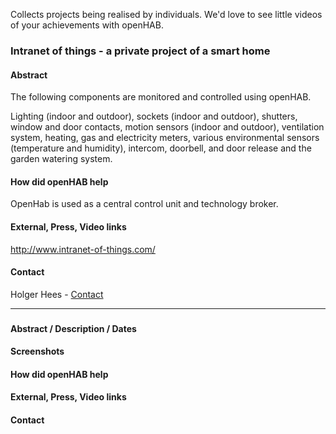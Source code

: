 Collects projects being realised by individuals. We'd love to see little videos of your achievements with openHAB.

### Intranet of things - a private project of a smart home

#### Abstract
The following components are monitored and controlled using openHAB.

Lighting (indoor and outdoor), sockets (indoor and outdoor), shutters, window and door contacts, motion sensors (indoor and outdoor), ventilation system, heating, gas and electricity meters, various environmental sensors (temperature and humidity), intercom, doorbell, and door release and the garden watering system.

#### How did openHAB help
OpenHab is used as a central control unit and technology broker.

#### External, Press, Video links
http://www.intranet-of-things.com/

#### Contact
Holger Hees - [Contact](http://www.intranet-of-things.com/contact)

<tbd>

***

### <project name>
#### Abstract / Description / Dates
#### Screenshots
#### How did openHAB help
#### External, Press, Video links
#### Contact